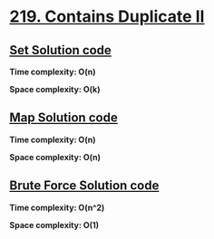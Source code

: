 # [219. Contains Duplicate II](https://leetcode.com/problems/contains-duplicate-ii/description/)

## [Set Solution code](https://github.com/alexengrig/leetcode/blob/main/src/main/java/dev/alexengrig/leetcode/_219_contains_duplicate2/SetSolution.java)

**Time complexity: O(n)**

**Space complexity: O(k)**

## [Map Solution code](https://github.com/alexengrig/leetcode/blob/main/src/main/java/dev/alexengrig/leetcode/_219_contains_duplicate2/MapSolution.java)

**Time complexity: O(n)**

**Space complexity: O(n)**

## [Brute Force Solution code](https://github.com/alexengrig/leetcode/blob/main/src/main/java/dev/alexengrig/leetcode/_219_contains_duplicate2/BruteForceSolution.java)

**Time complexity: O(n^2)**

**Space complexity: O(1)**
